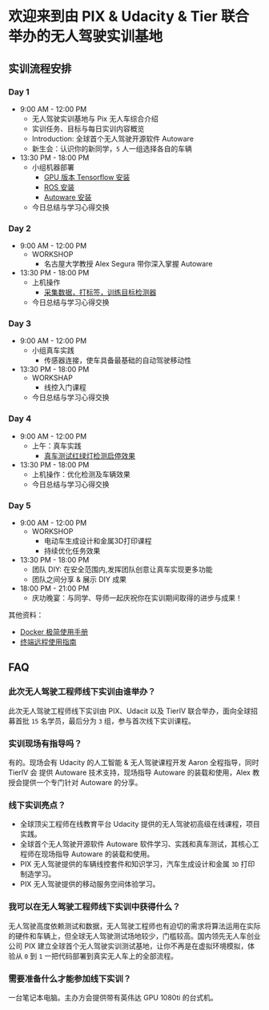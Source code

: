 # 欢迎来到由 PIX & Udacity & Tier 联合举办的无人驾驶实训基地
## 实训流程安排
### Day 1
- 9:00 AM - 12:00 PM
    - 无人驾驶实训基地与 Pix 无人车综合介绍
    - 实训任务、目标与每日实训内容概览
    - Introduction: 全球首个无人驾驶开源软件 Autoware
    - 新生会：认识你的新同学，`5` 人一组选择各自的车辆
- 13:30 PM - 18:00 PM
    - 小组机器部署
        - [GPU 版本 Tensorflow 安装](./tensorflow_gpu_install.md)
        - [ROS 安装](./ros_install.md)
        - [Autoware 安装](./autoware_install.md)
    - 今日总结与学习心得交换

### Day 2
- 9:00 AM - 12:00 PM
    - WORKSHOP
        - 名古屋大学教授 Alex Segura 带你深入掌握 Autoware
- 13:30 PM - 18:00 PM
    - 上机操作
        - [采集数据，打标签，训练目标检测器](./tensorflow_api.md)
    - 今日总结与学习心得交换
### Day 3
- 9:00 AM - 12:00 PM
    - 小组真车实践
        - 传感器连接，使车具备最基础的自动驾驶移动性
- 13:30 PM - 18:00 PM
    - WORKSHAP
        - 线控入门课程
    - 今日总结与学习心得交换
### Day 4
- 9:00 AM - 12:00 PM
    - 上午：真车实践
        - [真车测试红绿灯检测启停效果](./real_car_for_traffic_light_detection.md)
- 13:30 PM - 18:00 PM
    - 上机操作：优化检测及车辆效果
    - 今日总结与学习心得交换
### Day 5
- 9:00 AM - 12:00 PM
    - WORKSHOP
        - 电动车生成设计和金属3D打印课程
        - 持续优化任务效果
- 13:30 PM - 18:00 PM
    - 团队 DIY: 在安全范围内,发挥团队创意让真车实现更多功能
    - 团队之间分享 & 展示 DIY 成果
- 18:00 PM - 21:00 PM
    - 庆功晚宴：与同学、导师一起庆祝你在实训期间取得的进步与成果！
    
其他资料：
- [Docker 极简使用手册](./docker_simple_tutorial.md)
- [终端远程使用指南](./remote.md)

## FAQ
### 此次无人驾驶工程师线下实训由谁举办？
此次无人驾驶工程师线下实训由 PIX、Udacit 以及 TierIV 联合举办，面向全球招募首批 `15` 名学员，最后分为 `3` 组，参与首次线下实训课程。
### 实训现场有指导吗？
有的。现场会有 Udacity 的人工智能 & 无人驾驶课程开发 Aaron 全程指导，同时 TierIV 会 提供 Autoware 技术支持，现场指导 Autoware 的装载和使用，Alex 教授会提供一个专门针对 Autoware 的分享。
### 线下实训亮点？
- 全球顶尖工程师在线教育平台 Udacity 提供的无人驾驶初高级在线课程，项目实践。
- 全球首个无人驾驶开源软件 Autoware 软件学习、实践和真车测试，其核心工程师在现场指导 Autoware 的装载和使用。
- PIX 无人驾驶提供的车辆线控套件和知识学习，汽车生成设计和金属 `3D` 打印制造学习。
- PIX 无人驾驶提供的移动服务空间体验学习。
### 我可以在无人驾驶工程师线下实训中获得什么？
无人驾驶高度依赖测试和数据，无人驾驶工程师也有迫切的需求将算法运用在实际的硬件和车辆上，但全球无人驾驶测试场地较少，门槛较高。国内领先无人车创业公司 PIX 建立全球首个无人驾驶实训测试基地，让你不再是在虚拟环境模拟，体验从 `0` 到 `1` 一把代码部署到真实无人车上的全部流程。
### 需要准备什么才能参加线下实训？
一台笔记本电脑。主办方会提供带有英伟达 GPU 1080ti 的台式机。
